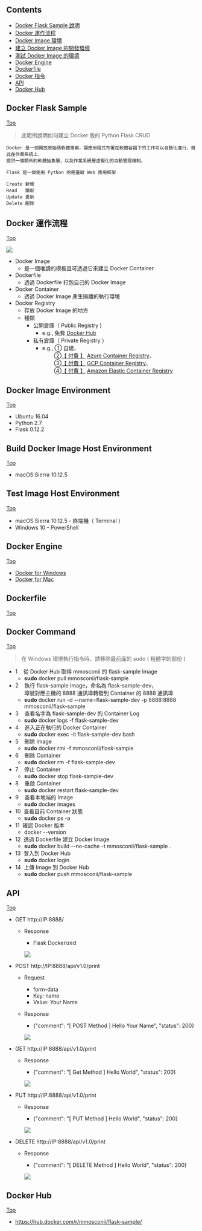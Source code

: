 ## Contents
- [Docker Flask Sample 說明](#docker-flask-sample)
- [Docker 運作流程](#docker-運作流程)
- [Docker Image 環境](#docker-image-environment)
- [建立 Docker Image 的開發環境](#build-docker-image-host-environment)
- [測試 Docker Image 的環境](#test-image-host-environment)
- [Docker Engine](#docker-engine)
- [Dockerfile](#dockerfile)
- [Docker 指令](#docker-command)
- [API](#api)
- [Docker Hub](#docker-hub)

## Docker Flask Sample
[Top](#contents)

> 此範例說明如何建立 Docker 版的 Python Flask CRUD

```
Docker 是一個開放原始碼軟體專案，讓應用程式布署在軟體容器下的工作可以自動化進行，藉此在作業系統上，
提供一個額外的軟體抽象層，以及作業系統層虛擬化的自動管理機制。
```

``` 
Flask 是一個使用 Python 的輕量級 Web 應用框架 
```

```
Create 新增
Read   讀取
Update 更新
Delete 刪除
```

## Docker 運作流程
[Top](#contents)

![](https://oranwind.s3.amazonaws.com/2018/Sep/_____2018_09_06___11_24_43-1536204323704.png)

* Docker Image
  * 是一個唯讀的模板且可透過它來建立 Docker Container
* Dockerfile
  * 透過 Dockerfile 打包自己的 Docker Image
* Docker Container
  * 透過 Docker Image 產生隔離的執行環境
* Docker Registry
  * 存放 Docker Image 的地方
  * 種類
    * 公開倉庫（ Public Registry )
      * e.g., 免費 [Docker Hub](https://hub.docker.com/) 
    * 私有倉庫（ Private Registry ）
      * e.g., ① 自建、<br/>
              &nbsp;&nbsp;&nbsp;&nbsp;&nbsp;&nbsp;&nbsp;&nbsp;②[【 付費 】](https://azure.microsoft.com/zh-tw/pricing/details/container-registry/) [Azure Container Registry](https://azure.microsoft.com/en-au/services/container-registry/)、<br/>
              &nbsp;&nbsp;&nbsp;&nbsp;&nbsp;&nbsp;&nbsp;&nbsp;③[【 付費 】](https://cloud.google.com/container-registry/pricing?hl=zh-tw) [GCP Container Registry](https://cloud.google.com/container-registry/?hl=zh-tw)、<br/>
              &nbsp;&nbsp;&nbsp;&nbsp;&nbsp;&nbsp;&nbsp;&nbsp;④[【 付費 】](https://aws.amazon.com/tw/ecr/pricing/) [Amazon Elastic Container Registry](https://aws.amazon.com/tw/ecr/)

## Docker Image Environment
[Top](#contents)

* Ubuntu 16.04
* Python 2.7
* Flask 0.12.2

## Build Docker Image Host Environment
[Top](#contents)

* macOS Sierra 10.12.5

## Test Image Host Environment
[Top](#contents)

* macOS Sierra 10.12.5 - 終端機（ Terminal ）
* Windows 10 - PowerShell

## Docker Engine
[Top](#contents)

* [Docker for Windows](https://docs.docker.com/docker-for-windows/install/) 
* [Docker for Mac](https://docs.docker.com/docker-for-mac/install/)

## Dockerfile
[Top](#contents)

## Docker Command
[Top](#contents)

> 在 Windows 環境執行指令時，請移除最前面的 sudo ( 粗體字的部份 )

* 1&nbsp;&nbsp;&nbsp;&nbsp;從 Docker Hub 取得 mmosconii 的 flask-sample Image 
  * **sudo** docker pull mmosconii/flask-sample
* 2&nbsp;&nbsp;&nbsp;&nbsp;執行 flask-sample Image，命名為 flask-sample-dev，<br>&nbsp;&nbsp;&nbsp;&nbsp;&nbsp;&nbsp;埠號對應主機的 8888 通訊埠轉發到 Container 的 8888 通訊埠
  * **sudo** docker run -d --name=flask-sample-dev -p 8888:8888 mmosconii/flask-sample
* 3&nbsp;&nbsp;&nbsp;&nbsp;查看名字為 flask-sample-dev 的 Container Log
  * **sudo** docker logs -f flask-sample-dev
* 4&nbsp;&nbsp;&nbsp;&nbsp;進入正在執行的 Docker Container
  * **sudo** docker exec -it flask-sample-dev bash
* 5&nbsp;&nbsp;&nbsp;&nbsp;刪除 Image
  * **sudo** docker rmi -f mmosconii/flask-sample
* 6&nbsp;&nbsp;&nbsp;&nbsp;刪除 Container
  * **sudo** docker rm -f flask-sample-dev
* 7&nbsp;&nbsp;&nbsp;&nbsp;停止 Container
  * **sudo** docker stop flask-sample-dev
* 8&nbsp;&nbsp;&nbsp;&nbsp;重啟 Container
  * **sudo** docker restart flask-sample-dev
* 9&nbsp;&nbsp;&nbsp;&nbsp;查看本地端的 Image
  * **sudo** docker images
* 10&nbsp;&nbsp;查看目前 Container 狀態
  * **sudo** docker ps -a
* 11&nbsp;&nbsp;確認 Docker 版本
  * docker --version
* 12&nbsp;&nbsp;透過 Dockerfile 建立 Docker Image
  * **sudo** docker build --no-cache -t mmosconii/flask-sample .
* 13&nbsp;&nbsp;登入到 Docker Hub
  * **sudo** docker login
* 14&nbsp;&nbsp;上傳 Image 到 Docker Hub
  * **sudo** docker push mmosconii/flask-sample

## API
[Top](#contents)

* GET http://IP:8888/
  * Response
    * Flask Dockerized
    
    ![](https://oranwind.s3.amazonaws.com/2018/Sep/_____2018_09_06___1_49_12-1536213025205.png)
    
* POST http://IP:8888/api/v1.0/print
  * Request
    * form-data
    * Key: name
    * Value: Your Name
  * Response
    * {"comment": "[ POST Method ] Hello Your Name", "status": 200}
    
    ![](https://oranwind.s3.amazonaws.com/2018/Sep/_____2018_09_06___1_51_52-1536213135289.png)
    
* GET http://IP:8888/api/v1.0/print
  * Response
    * {"comment": "[ Get Method ] Hello World", "status": 200}
    
    ![](https://oranwind.s3.amazonaws.com/2018/Sep/_____2018_09_06___1_53_01-1536213198147.png)
    
* PUT http://IP:8888/api/v1.0/print
  * Response
    * {"comment": "[ PUT Method ] Hello World", "status": 200}
    
    ![](https://oranwind.s3.amazonaws.com/2018/Sep/_____2018_09_06___1_54_09-1536213275178.png)
    
* DELETE http://IP:8888/api/v1.0/print
  * Response
    * {"comment": "[ DELETE Method ] Hello World", "status": 200}
    
    ![](https://oranwind.s3.amazonaws.com/2018/Sep/_____2018_09_06___1_54_20-1536213310932.png)

## Docker Hub
[Top](#contents)

* https://hub.docker.com/r/mmosconii/flask-sample/
